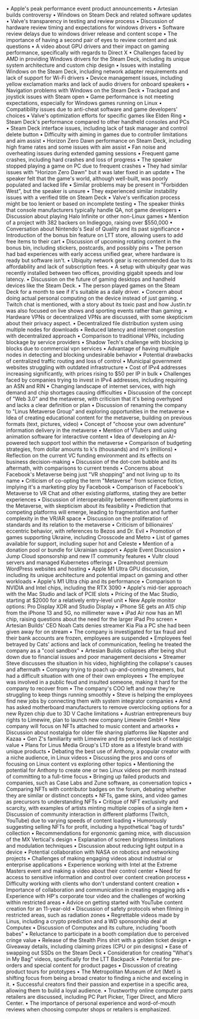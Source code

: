 • Apple's peak performance event product announcements
• Artesian builds controversy
• Windows on Steam Deck and related software updates
• Valve's transparency in testing and review process
• Discussion of hardware review timing and expectations for windows drivers
• Software review delays due to windows driver release and content scope
• The importance of having a second pair of eyes to review content and ask questions
• A video about GPU drivers and their impact on gaming performance, specifically with regards to Direct X
• Challenges faced by AMD in providing Windows drivers for the Steam Deck, including its unique system architecture and custom chip design
• Issues with installing Windows on the Steam Deck, including network adapter requirements and lack of support for Wi-Fi drivers
• Device management issues, including yellow exclamation marks and lack of audio drivers for onboard speakers
• Navigation problems with Windows on the Steam Deck
• Trackpad and joystick issues with Steam open
• Game performance is not meeting expectations, especially for Windows games running on Linux
• Compatibility issues due to anti-cheat software and game developers' choices
• Valve's optimization efforts for specific games like Elden Ring
• Steam Deck's performance compared to other handheld consoles and PCs
• Steam Deck interface issues, including lack of task manager and control delete button
• Difficulty with aiming in games due to controller limitations and aim assist
• Horizon Zero Dawn performance on Steam Deck, including high frame rates and some issues with aim assist
• Fan noise and overheating issues during extended gaming sessions
• Frequent game crashes, including hard crashes and loss of progress
• The speaker stopped playing a game on PC due to frequent crashes
• They had similar issues with "Horizon Zero Dawn" but it was later fixed in an update
• The speaker felt that the game's world, although well-built, was poorly populated and lacked life
• Similar problems may be present in "Forbidden West", but the speaker is unsure
• They experienced similar instability issues with a verified title on Steam Deck
• Valve's verification process might be too lenient or based on incomplete testing
• The speaker thinks that console manufacturers typically handle QA, not game developers
• Discussion about playing Halo Infinite or other non-Linux games
• Mention of a project with 382 backers on Indiegogo, raising over $550,000
• Conversation about Nintendo's Seal of Quality and its past significance
• Introduction of the bonus bin feature on LTT store, allowing users to add free items to their cart
• Discussion of upcoming rotating content in the bonus bin, including stickers, postcards, and possibly pins
• The person had bad experiences with early access unified gear, where hardware is ready but software isn't.
• Ubiquity network gear is recommended due to its affordability and lack of subscription fees.
• A setup with ubiquity gear was recently installed between two offices, providing gigabit speeds and low latency.
• Discussion on the future of gaming desktops and handheld devices like the Steam Deck.
• The person played games on the Steam Deck for a month to see if it's suitable as a daily driver.
• Concern about doing actual personal computing on the device instead of just gaming.
• Twitch chat is mentioned, with a story about its toxic past and how Justin.tv was also focused on live shows and sporting events rather than gaming.
• Hardware VPNs or decentralized VPNs are discussed, with some skepticism about their privacy aspect.
• Decentralized file distribution system using multiple nodes for downloads
• Reduced latency and internet congestion with decentralized approach
• Comparison to traditional VPNs, including blockage by service providers
• Shadow Tech's challenge with blocking ip blocks due to commercial vpn services
• Advantage of having multiple nodes in detecting and blocking undesirable behavior
• Potential drawbacks of centralized traffic routing and loss of control
• Municipal government websites struggling with outdated infrastructure
• Cost of IPv4 addresses increasing significantly, with prices rising to $50 per IP in bulk
• Challenges faced by companies trying to invest in IPv4 addresses, including requiring an ASN and RIN
• Changing landscape of internet services, with high demand and chip shortages causing difficulties
• Discussion of the concept of "Web 3.0" and the metaverse, with criticism that it's being overhyped and lacks a clear definition or plan
• Discussion of renaming the company to "Linus Metaverse Group" and exploring opportunities in the metaverse
• Idea of creating educational content for the metaverse, building on previous formats (text, pictures, video)
• Concept of "choose your own adventure" information delivery in the metaverse
• Mention of VTubers and using animation software for interactive content
• Idea of developing an AI-powered tech support tool within the metaverse
• Comparison of budgeting strategies, from dollar amounts to k's (thousands) and m's (millions)
• Reflection on the current VC funding environment and its effects on business decision-making
• Discussion of the dot-com bubble and its aftermath, with comparisons to current trends
• Concerns about Facebook's Metaverse being just "VR shopping" and not living up to its name
• Criticism of co-opting the term "Metaverse" from science fiction, implying it's a marketing ploy by Facebook
• Comparison of Facebook's Metaverse to VR Chat and other existing platforms, stating they are better experiences
• Discussion of interoperability between different platforms in the Metaverse, with skepticism about its feasibility
• Prediction that competing platforms will emerge, leading to fragmentation and further complexity in the VR/AR space
• Discussion on the proliferation of standards and its relation to the metaverse
• Criticism of billionaires' eccentric behavior, with references to Bezos and Dr. Evil
• Promotion of games supporting Ukraine, including Crosscode and Metro
• List of games available for support, including super hot and Celeste
• Mention of a donation pool or bundle for Ukrainian support
• Apple Event Discussion
• Jump Cloud sponsorship and new IT community features
• Vultr cloud servers and managed Kubernetes offerings
• Dreamhost premium WordPress websites and hosting
• Apple M1 Ultra GPU discussion, including its unique architecture and potential impact on gaming and other workloads
• Apple's M1 Ultra chip and its performance
• Comparison to NVIDIA and Intel chips, including the RTX 3090
• Apple's mid-tier approach with the Mac Studio and lack of PCIE slots
• Pricing of the Mac Studio, starting at $2000 for a relatively entry-level unit
• New Apple monitor options: Pro Display XDR and Studio Display
• iPhone SE gets an A15 chip from the iPhone 13 and 5G, no millimeter wave
• iPad Air now has an M1 chip, raising questions about the need for the larger iPad Pro screen
• Artesian Builds' CEO Noah Cats denies streamer Kia Pia a PC she had been given away for on stream
• The company is investigated for tax fraud and their bank accounts are frozen, employees are suspended
• Employees feel betrayed by Cats' actions and lack of communication, feeling he treated the company as a "cool sandbox"
• Artesian Builds collapses after being shut down due to financial issues and poor management decisions
• Streamer Steve discusses the situation in his video, highlighting the collapse's causes and aftermath
• Company trying to poach up-and-coming streamers, but had a difficult situation with one of their own employees
• The employee was involved in a public feud and insulted someone, making it hard for the company to recover from
• The company's COO left and now they're struggling to keep things running smoothly
• Steve is helping the employees find new jobs by connecting them with system integrator companies
• Amd has asked motherboard manufacturers to remove overclocking options for a new Ryzen chip due to 3D V Cache limitations
• Austrian entrepreneurs buy rights to Limewire, plan to launch new company Limewire GmbH
• New company will focus on NFTs attached to music content and artworks
• Discussion about nostalgia for older file sharing platforms like Napster and Kazaa
• Gen Z's familiarity with Limewire and its perceived lack of nostalgic value
• Plans for Linus Media Group's LTD store as a lifestyle brand with unique products
• Debating the best use of Anthony, a popular creator with a niche audience, in Linux videos
• Discussing the pros and cons of focusing on Linux content vs exploring other topics
• Mentioning the potential for Anthony to create one or two Linux videos per month instead of committing to a full-time focus
• Bringing up failed products and companies, such as Case Labs and Zune software, as conversation topics
• Comparing NFTs with contributor badges on the forum, debating whether they are similar or distinct concepts
• NFTs, game skins, and video games as precursors to understanding NFTs
• Critique of NFT exclusivity and scarcity, with examples of artists minting multiple copies of a single item
• Discussion of community interaction in different platforms (Twitch, YouTube) due to varying speeds of content loading
• Humorously suggesting selling NFTs for profit, including a hypothetical "bag of turds" collection
• Recommendations for ergonomic gaming mice, with discussion of the MX Vertical's design
• Explanation of screen brightness limitations and modulation techniques
• Discussion about reducing light output in a device
• Potential collaboration with NASA on robotics and networking projects
• Challenges of making engaging videos about industrial or enterprise applications
• Experience working with Intel at the Extreme Masters event and making a video about their control center
• Need for access to sensitive information and control over content creation process
• Difficulty working with clients who don't understand content creation
• Importance of collaboration and communication in creating engaging ads
• Experience with HP's corporate tour video and the challenges of working within restricted areas
• Advice on getting started with YouTube content creation for an 11-year-old
• Discussion of safety protocols when filming in restricted areas, such as radiation zones
• Regrettable videos made by Linus, including a crypto prediction and a WD sponsorship deal at Computex
• Discussion of Computex and its culture, including "booth babes"
• Reluctance to participate in a booth compilation due to perceived cringe value
• Release of the Stealth Pins shirt with a golden ticket design
• Giveaway details, including claiming prizes (CPU or pin designs)
• Ease of swapping out SSDs on the Steam Deck
• Consideration for creating "What's in My Bag" videos, specifically for the LTT Backpack
• Potential for pre-orders and special content for product pages
• Discussion of creating product tours for prototypes
• The Metropolitan Museum of Art (Met) is shifting focus from being a broad creator to finding a niche and exceling in it.
• Successful creators find their passion and expertise in a specific area, allowing them to build a loyal audience.
• Trustworthy online computer parts retailers are discussed, including PC Part Picker, Tiger Direct, and Micro Center.
• The importance of personal experience and word-of-mouth reviews when choosing computer shops or retailers is emphasized.